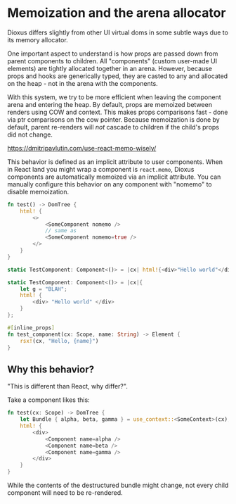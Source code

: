 # Memoization and the arena allocator

Dioxus differs slightly from other UI virtual doms in some subtle ways due to its memory allocator.

One important aspect to understand is how props are passed down from parent components to children. All "components" (custom user-made UI elements) are tightly allocated together in an arena. However, because props and hooks are generically typed, they are casted to any and allocated on the heap - not in the arena with the components.

With this system, we try to be more efficient when leaving the component arena and entering the heap. By default, props are memoized between renders using COW and context. This makes props comparisons fast - done via ptr comparisons on the cow pointer. Because memoization is done by default, parent re-renders will _not_ cascade to children if the child's props did not change.

https://dmitripavlutin.com/use-react-memo-wisely/

This behavior is defined as an implicit attribute to user components. When in React land you might wrap a component is `react.memo`, Dioxus components are automatically memoized via an implicit attribute. You can manually configure this behavior on any component with "nomemo" to disable memoization.

```rust
fn test() -> DomTree {
    html! {
        <>
            <SomeComponent nomemo />
            // same as
            <SomeComponent nomemo=true />
        </>
    }
}

static TestComponent: Component<()> = |cx| html!{<div>"Hello world"</div>};

static TestComponent: Component<()> = |cx|{
    let g = "BLAH";
    html! {
        <div> "Hello world" </div>
    }
};

#[inline_props]
fn test_component(cx: Scope, name: String) -> Element {
    rsx!(cx, "Hello, {name}")
}
```

## Why this behavior?

"This is different than React, why differ?".

Take a component likes this:

```rust
fn test(cx: Scope) -> DomTree {
    let Bundle { alpha, beta, gamma } = use_context::<SomeContext>(cx);
    html! {
        <div>
            <Component name=alpha />
            <Component name=beta />
            <Component name=gamma />
        </div>
    }
}
```

While the contents of the destructured bundle might change, not every child component will need to be re-rendered.
